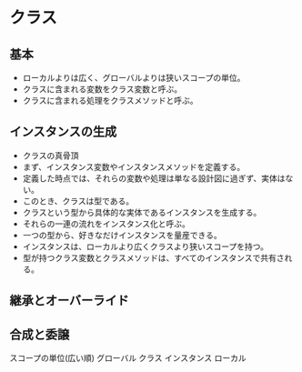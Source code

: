 

# クラス
## 基本
* ローカルよりは広く、グローバルよりは狭いスコープの単位。
* クラスに含まれる変数をクラス変数と呼ぶ。
* クラスに含まれる処理をクラスメソッドと呼ぶ。




## インスタンスの生成
* クラスの真骨頂
* まず、インスタンス変数やインスタンスメソッドを定義する。
* 定義した時点では、それらの変数や処理は単なる設計図に過ぎず、実体はない。
* このとき、クラスは型である。
* クラスという型から具体的な実体であるインスタンスを生成する。
* それらの一連の流れをインスタンス化と呼ぶ。
* 一つの型から、好きなだけインスタンスを量産できる。
* インスタンスは、ローカルより広くクラスより狭いスコープを持つ。
* 型が持つクラス変数とクラスメソッドは、すべてのインスタンスで共有される。


## 継承とオーバーライド
## 合成と委譲


スコープの単位(広い順)
グローバル
クラス
インスタンス
ローカル











